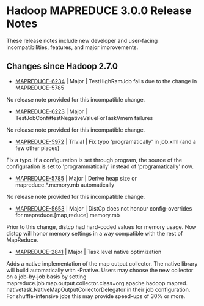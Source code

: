 # Hadoop MAPREDUCE 3.0.0 Release Notes

These release notes include new developer and user-facing incompatibilities, features, and major improvements.

## Changes since Hadoop 2.7.0

* [MAPREDUCE-6234](https://issues.apache.org/jira/browse/MAPREDUCE-6234) | Major | TestHighRamJob fails due to the change in MAPREDUCE-5785

No release note provided for this incompatible change.

* [MAPREDUCE-6223](https://issues.apache.org/jira/browse/MAPREDUCE-6223) | Major | TestJobConf#testNegativeValueForTaskVmem failures

No release note provided for this incompatible change.

* [MAPREDUCE-5972](https://issues.apache.org/jira/browse/MAPREDUCE-5972) | Trivial | Fix typo 'programatically' in job.xml (and a few other places)

Fix a typo. If a configuration is set through program, the source of the configuration is set to 'programmatically' instead of 'programatically' now.

* [MAPREDUCE-5785](https://issues.apache.org/jira/browse/MAPREDUCE-5785) | Major | Derive heap size or mapreduce.*.memory.mb automatically

No release note provided for this incompatible change.

* [MAPREDUCE-5653](https://issues.apache.org/jira/browse/MAPREDUCE-5653) | Major | DistCp does not honour config-overrides for mapreduce.[map,reduce].memory.mb

Prior to this change, distcp had hard-coded values for memory usage.  Now distcp will honor memory settings in a way compatible with the rest of MapReduce.

* [MAPREDUCE-2841](https://issues.apache.org/jira/browse/MAPREDUCE-2841) | Major | Task level native optimization

Adds a native implementation of the map output collector. The native library will build automatically with -Pnative. Users may choose the new collector on a job-by-job basis by setting mapreduce.job.map.output.collector.class=org.apache.hadoop.mapred.
nativetask.NativeMapOutputCollectorDelegator in their job configuration. For shuffle-intensive jobs this may provide speed-ups of 30% or more.




